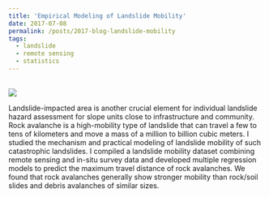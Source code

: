 ```yaml
---
title: 'Empirical Modeling of Landslide Mobility'
date: 2017-07-08
permalink: /posts/2017-blog-landslide-mobility
tags:
  - landslide
  - remote sensing
  - statistics
---
```


<br/><img src='/images/landslide-mobility-prediction.png'>

Landslide-impacted area is another crucial element for individual landslide hazard assessment for slope units close to infrastructure and community. Rock avalanche is a high-mobility type of landslide that can travel a few to tens of kilometers and move a mass of a million to billion cubic meters. I studied the mechanism and practical modeling of landslide mobility of such catastrophic landslides. I compiled a landslide mobility dataset combining remote sensing and in-situ survey data and developed multiple regression models to predict the maximum travel distance of rock avalanches. We found that rock avalanches generally show stronger mobility than rock/soil slides and debris avalanches of similar sizes.

